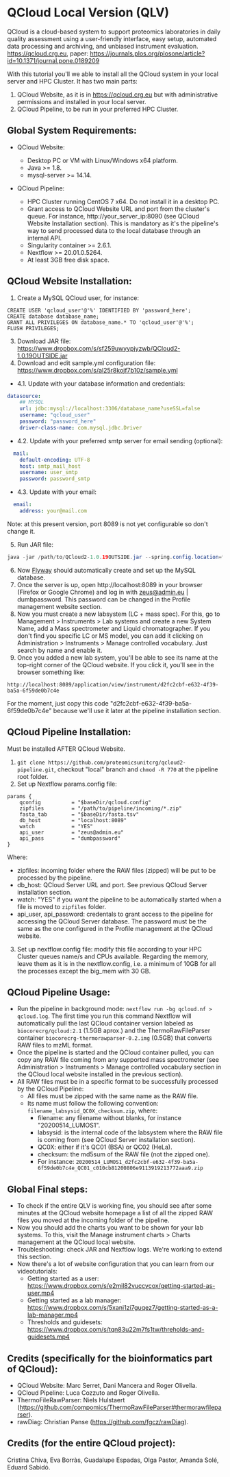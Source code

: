 # QCloud Local Version (QLV)

QCloud is a cloud-based system to support proteomics laboratories in daily quality assessment using a user-friendly interface, easy setup, automated data processing and archiving, and unbiased instrument evaluation. https://qcloud.crg.eu, paper: https://journals.plos.org/plosone/article?id=10.1371/journal.pone.0189209

With this tutorial you'll we able to install all the QCloud system in your local server and HPC Cluster. It has two main parts: 

1) QCloud Website, as it is in https://qcloud.crg.eu but with administrative permissions and installed in your local server. 
2) QCloud Pipeline, to be run in your preferred HPC Cluster.  

## Global System Requirements: 
- QCloud Website: 
    - Desktop PC or VM with Linux/Windows x64 platform. 
    - Java >= 1.8.  
    - mysql-server >= 14.14.
    
- QCloud Pipeline: 
    - HPC Cluster running CentOS 7 x64. Do not install it in a desktop PC.
    - Grant access to QCloud Website URL and port from the cluster's queue. For instance, http://your_server_ip:8090 (see QCloud Website Installation section). This is mandatory as it's the pipeline's way to send processed data to the local database through an internal API.   
    - Singularity container >= 2.6.1.
    - Nextflow >= 20.01.0.5264.
    - At least 3GB free disk space.  

## QCloud Website Installation: 

1. Create a MySQL QCloud user, for instance: 
```mysql 
CREATE USER 'qcloud_user'@'%' IDENTIFIED BY 'password_here';
CREATE database database_name;
GRANT ALL PRIVILEGES ON database_name.* TO 'qcloud_user'@'%';
FLUSH PRIVILEGES;
```
3. Download JAR file: https://www.dropbox.com/s/sf259uwyypjyzwb/QCloud2-1.0.19OUTSIDE.jar
4. Download and edit sample.yml configuration file: https://www.dropbox.com/s/al25r8kojf7b10z/sample.yml
- 4.1. Update with your database information and credentials:   
```yml
datasource:
    ## MYSQL
    url: jdbc:mysql://localhost:3306/database_name?useSSL=false
    username: "qcloud_user"
    password: "password_here"
    driver-class-name: com.mysql.jdbc.Driver
```
- 4.2. Update with your preferred smtp server for email sending (optional): 
```yml
  mail:
    default-encoding: UTF-8
    host: smtp_mail_host
    username: user_smtp
    password: password_smtp
```
- 4.3. Update with your email:
```yml
  email:
    address: your@mail.com
```
Note: at this present version, port 8089 is not yet configurable so don't change it. 

5. Run JAR file: 

```java
java -jar /path/to/QCloud2-1.0.19OUTSIDE.jar --spring.config.location=file:///path/to/sample.yml
``` 

6. Now [Flyway](https://flywaydb.org/) should automatically create and set up the MySQL database.
7. Once the server is up, open http://localhost:8089 in your browser (Firefox or Google Chrome) and log in with zeus@admin.eu | dumbpassword. This password can be changed in the Profile management website section. 
8. Now you must create a new labsystem (LC + mass spec). For this, go to Management > Instruments > Lab systems and create a new System Name, add a Mass spectrometer and Liquid chromatographer. If you don't find you specific LC or MS model, you can add it clicking on Administration > Instruments > Manage controlled vocabulary. Just search by name and enable it. 
9. Once you added a new lab system, you'll be able to see its name at the top-right corner of the QCloud website. If you click it, you'll see in the browser something like: 

`http://localhost:8089/application/view/instrument/d2fc2cbf-e632-4f39-ba5a-6f59de0b7c4e`

For the moment, just copy this code "d2fc2cbf-e632-4f39-ba5a-6f59de0b7c4e" because we'll use it later at the pipeline installation section. 

## QCloud Pipeline Installation: 

Must be installed AFTER QCloud Website. 

1. `git clone https://github.com/proteomicsunitcrg/qcloud2-pipeline.git`, checkout "local" branch and `chmod -R 770` at the pipeline root folder. 
2. Set up Nextflow params.config file: 
```
params {
    qconfig          = "$baseDir/qcloud.config"
    zipfiles         = "/path/to/pipeline/incoming/*.zip"
    fasta_tab        = "$baseDir/fasta.tsv"
    db_host          = "localhost:8089"
    watch            = "YES"
    api_user         = "zeus@admin.eu"
    api_pass         = "dumbpassword"
}
```
Where: 
- zipfiles: incoming folder where the RAW files (zipped) will be put to be processed by the pipeline. 
- db_host: QCloud Server URL and port. See previous QCloud Server installation section.
- watch: "YES" if you want the pipeline to be automatically started when a file is moved to `zipfiles` folder. 
- api_user, api_password: credentals to grant access to the pipeline for accessing the QCloud Server database. The password must be the same as the one configured in the Profile management at the QCloud website. 

3. Set up nextflow.config file: modify this file according to your HPC Cluster queues name/s and CPUs available. Regarding the memory, leave them as it is in the nextflow.config, i.e. a minimum of 10GB for all the processes except the big_mem with 30 GB.   

## QCloud Pipeline Usage: 

- Run the pipeline in background mode: `nextflow run -bg qcloud.nf > qcloud.log`. The first time you run this command Nextflow will automatically pull the last QCloud container version labeled as `biocorecrg/qcloud:2.1` (1.5GB aprox.) and the ThermoRawFileParser container `biocorecrg-thermorawparser-0.2.img` (0.5GB) that converts RAW files to mzML format.
- Once the pipeline is started and the QCloud container pulled, you can copy any RAW file coming from any supported mass spectrometer (see Administration > Instruments > Manage controlled vocabulary section in the QCloud local website installed in the previous section). 
- All RAW files must be in a specific format to be successfully processed by the QCloud Pipeline: 
    - All files must be zipped with the same name as the RAW file. 
    - Its name must follow the following convention: `filename_labsysid_QC0X_checksum.zip`, where: 
        - filename: any filename without blanks, for instance "20200514_LUMOS1".
        - labsysid: is the internal code of the labsystem where the RAW file is coming from (see QCloud Server installation section). 
        - QC0X: either if it's QC01 (BSA) or QC02 (HeLa). 
        - checksum: the md5sum of the RAW file (not the zipped one). 
        - For instance: `20200514_LUMOS1_d2fc2cbf-e632-4f39-ba5a-6f59de0b7c4e_QC01_c010cb81200806e9113919213772aaa9.zip`

## Global Final steps: 

- To check if the entire QLV is working fine, you should see after some minutes at the QCloud website homepage a list of all the zipped RAW files you moved at the incoming folder of the pipeline.
- Now you should add the charts you want to be shown for your lab systems. To this, visit the Manage instrument charts > Charts management at the QCloud local website. 
- Troubleshooting: check JAR and Nexftlow logs. We're working to extend this section.  
- Now there's a lot of website configuration that you can learn from our videotutorials: 
    - Getting started as a user: https://www.dropbox.com/s/e2mil82vuccvcox/getting-started-as-user.mp4
    - Getting started as a lab manager: https://www.dropbox.com/s/5xani1zi7guqez7/getting-started-as-a-lab-manager.mp4
    - Thresholds and guidesets: https://www.dropbox.com/s/tqn83u22m7fs1tw/threholds-and-guidesets.mp4

## Credits (specifically for the bioinformatics part of QCloud): 
- QCloud Website: Marc Serret, Dani Mancera and Roger Olivella. 
- QCloud Pipeline: Luca Cozzuto and Roger Olivella. 
- ThermoFileRawParser: Niels Hulstaert (https://github.com/compomics/ThermoRawFileParser#thermorawfileparser). 
- rawDiag: Christian Panse (https://github.com/fgcz/rawDiag). 

## Credits (for the entire QCloud project): 

Cristina Chiva, Eva Borràs, Guadalupe Espadas, Olga Pastor, Amanda Solé, Eduard Sabidó.
